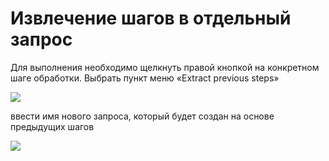 

Извлечение шагов в отдельный запрос
===================================

Для выполнения необходимо щелкнуть правой кнопкой на конкретном шаге
обработки. Выбрать пункт меню «Extract previous steps»



![](media/file59.png)



ввести имя нового запроса, который будет создан на основе предыдущих
шагов



![](media/file60.png)




